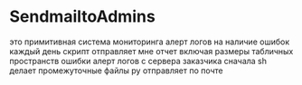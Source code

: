# SendmailtoAdmins
это примитивная система мониторинга алерт логов на наличие ошибок 
каждый день скрипт отправляет мне отчет включая размеры табличных пространств
ошибки алерт логов с сервера заказчика
сначала sh делает промежуточные файлы
py отправляет по почте
